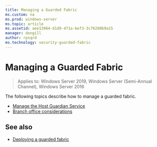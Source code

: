```yaml
---
title: Managing a Guarded Fabric
ms.custom: na
ms.prod: windows-server
ms.topic: article
ms.assetid: aee13964-d1d9-471a-bef3-3c76280b9a15
manager: dongill
author: rpsqrd
ms.technology: security-guarded-fabric
---
```

# Managing a Guarded Fabric

> Applies to: Windows Server 2019, Windows Server (Semi-Annual Channel), Windows Server 2016

The following topics describe how to manage a guarded fabric.

- [Manage the Host Guardian Service](guarded-fabric-manage-hgs.md)
- [Branch office considerations](guarded-fabric-manage-branch-office.md)

## See also

- [Deploying a guarded fabric](guarded-fabric-deploying-hgs-overview.md)